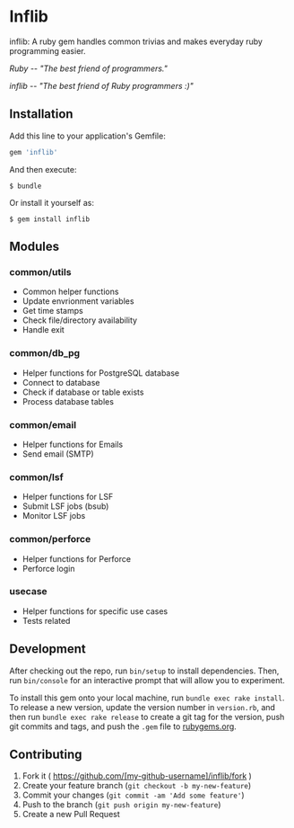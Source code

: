 # Inflib

inflib: A ruby gem handles common trivias and makes everyday ruby programming easier.

*Ruby -- "The best friend of programmers."*

*inflib -- "The best friend of Ruby programmers :)"* 

## Installation

Add this line to your application's Gemfile:

```ruby
gem 'inflib'
```

And then execute:

    $ bundle

Or install it yourself as:

    $ gem install inflib

## Modules

### common/utils
  - Common helper functions
  - Update envrionment variables
  - Get time stamps
  - Check file/directory availability
  - Handle exit

### common/db_pg
  - Helper functions for PostgreSQL database
  - Connect to database
  - Check if database or table exists
  - Process database tables

### common/email
  - Helper functions for Emails
  - Send email (SMTP)

### common/lsf
  - Helper functions for LSF
  - Submit LSF jobs (bsub)
  - Monitor LSF jobs

### common/perforce
  - Helper functions for Perforce
  - Perforce login

### usecase
  - Helper functions for specific use cases
  - Tests related

## Development

After checking out the repo, run `bin/setup` to install dependencies. Then, run `bin/console` for an interactive prompt that will allow you to experiment.

To install this gem onto your local machine, run `bundle exec rake install`. To release a new version, update the version number in `version.rb`, and then run `bundle exec rake release` to create a git tag for the version, push git commits and tags, and push the `.gem` file to [rubygems.org](https://rubygems.org).

## Contributing

1. Fork it ( https://github.com/[my-github-username]/inflib/fork )
2. Create your feature branch (`git checkout -b my-new-feature`)
3. Commit your changes (`git commit -am 'Add some feature'`)
4. Push to the branch (`git push origin my-new-feature`)
5. Create a new Pull Request




